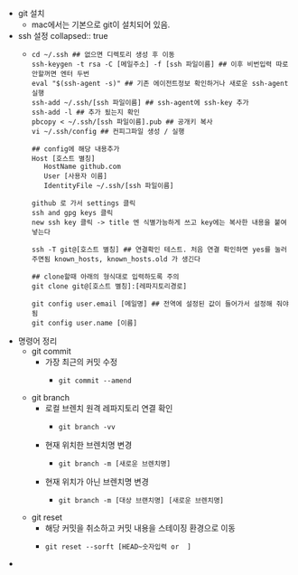 - git 설치
	- mac에서는 기본으로 git이 설치되어 있음.
- ssh 설정
  collapsed:: true
	- ```shell
	  cd ~/.ssh ## 없으면 디렉토리 생성 후 이동
	  ssh-keygen -t rsa -C [메일주소] -f [ssh 파일이름] ## 이후 비번입력 따로 안할꺼면 엔터 두번
	  eval "$(ssh-agent -s)" ## 기존 에이전트정보 확인하거나 새로운 ssh-agent 실행
	  ssh-add ~/.ssh/[ssh 파일이름] ## ssh-agent에 ssh-key 추가
	  ssh-add -l ## 추가 됬는지 확인
	  pbcopy < ~/.ssh/[ssh 파일이름].pub ## 공개키 복사
	  vi ~/.ssh/config ## 컨피그파일 생성 / 실행
	  
	  ## config에 해당 내용추가
	  Host [호스트 별칭]
	     HostName github.com
	     User [사용자 이름]
	     IdentityFile ~/.ssh/[ssh 파일이름]
	  		
	  github 로 가서 settings 클릭
	  ssh and gpg keys 클릭
	  new ssh key 클릭 -> title 엔 식별가능하게 쓰고 key에는 복사한 내용을 붙여넣는다
	  
	  ssh -T git@[호스트 별칭] ## 연결확인 테스트. 처음 연결 확인하면 yes를 눌러주면됨 known_hosts, known_hosts.old 가 생긴다
	  
	  ## clone할때 아래의 형식대로 입력하도록 주의
	  git clone git@[호스트 별칭]:[레파지토리경로]
	  
	  git config user.email [메일명] ## 전역에 설정된 값이 들어가서 설정해 줘야됨
	  git config user.name [이름]
	  ```
- 명령어 정리
	- git commit
		- 가장 최근의 커밋 수정
			- ```shell
			  git commit --amend
			  ```
	- git branch
		- 로컬 브렌치 원격 레파지토리 연결 확인
			- ```shell
			  git branch -vv
			  ```
		- 현재 위치한 브렌치명 변경
			- ```shell
			  git branch -m [새로운 브렌치명]
			  ```
		- 현재 위치가 아닌 브렌치명 변경
			- ```shell
			  git branch -m [대상 브랜치명] [새로운 브렌치명]
			  ```
	- git reset
		- 해당 커밋을 취소하고 커밋 내용을 스테이징 환경으로 이동
		- ```shell
		  git reset --sorft [HEAD~숫자입력 or  ]
		  ```
-